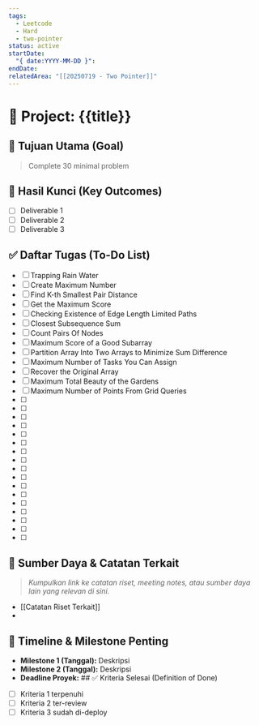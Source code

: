 ```yaml
---
tags:
  - Leetcode
  - Hard
  - two-pointer
status: active
startDate:
  "{ date:YYYY-MM-DD }": 
endDate: 
relatedArea: "[[20250719 - Two Pointer]]"
---
```


# 🚀 Project: {{title}}

## 🎯 Tujuan Utama (Goal)
> Complete 30 minimal problem
> 

## 🔑 Hasil Kunci (Key Outcomes)
- [ ] Deliverable 1
- [ ] Deliverable 2
- [ ] Deliverable 3

## ✅ Daftar Tugas (To-Do List) 
- [ ] Trapping Rain Water
- [ ] Create Maximum Number
- [ ] Find K-th Smallest Pair Distance
- [ ] Get the Maximum Score
- [ ] Checking Existence of Edge Length Limited Paths
- [ ] Closest Subsequence Sum
- [ ] Count Pairs Of Nodes
- [ ] Maximum Score of a Good Subarray
- [ ] Partition Array Into Two Arrays to Minimize Sum Difference
- [ ] Maximum Number of Tasks You Can Assign
- [ ] Recover the Original Array
- [ ] Maximum Total Beauty of the Gardens
- [ ] Maximum Number of Points From Grid Queries
- [ ] 
- [ ]
- [ ]
- [ ]
- [ ]
- [ ]
- [ ]
- [ ]
- [ ]
- [ ]
- [ ]
- [ ]
- [ ] 
- [ ]
- [ ]
- [ ]
- [ ]


## 🔗 Sumber Daya & Catatan Terkait
> *Kumpulkan link ke catatan riset, meeting notes, atau sumber daya lain yang relevan di sini.*
> 
- [[Catatan Riset Terkait]]
- 

## 📅 Timeline & Milestone Penting
- **Milestone 1 (Tanggal):** Deskripsi
- **Milestone 2 (Tanggal):** Deskripsi
- **Deadline Proyek:** ## ✅ Kriteria Selesai (Definition of Done)
- [ ] Kriteria 1 terpenuhi
- [ ] Kriteria 2 ter-review
- [ ] Kriteria 3 sudah di-deploy